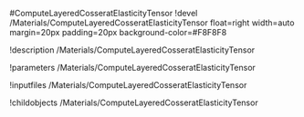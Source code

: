 <!-- MOOSE Object Documentation Stub: Remove this when content is added. -->
#ComputeLayeredCosseratElasticityTensor
!devel /Materials/ComputeLayeredCosseratElasticityTensor float=right width=auto margin=20px padding=20px background-color=#F8F8F8

!description /Materials/ComputeLayeredCosseratElasticityTensor

!parameters /Materials/ComputeLayeredCosseratElasticityTensor

!inputfiles /Materials/ComputeLayeredCosseratElasticityTensor

!childobjects /Materials/ComputeLayeredCosseratElasticityTensor
